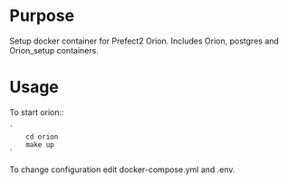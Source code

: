 Purpose
=======

Setup docker container for Prefect2 Orion. Includes Orion, postgres and Orion_setup containers.

Usage
=====

To start orion::

    `
        cd orion
        make up
    `

To change configuration edit docker-compose.yml and .env.